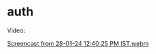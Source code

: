 # auth

Video:


[Screencast from 28-01-24 12:40:25 PM IST.webm](https://github.com/akaisky07/auth/assets/104855741/3c4e2987-2b12-4029-a0dc-455936f11eb6)
